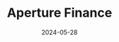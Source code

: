 ---  
layout: startup_page  
title: "Aperture Finance"  
id: "aperture.finance"  
permalink: "/aperturefinanceaperture.finance05282024/"  
website: "https://aperture.finance/"  
funding_round: "Series A"  
funding_amount: "$12M"  
investors: "Skyland Ventures, Blockchain Founders Fund, Krypital Group, Alchemy, SNZ, Stratified Capital, Tide, Cipholio, ViaBTC, CatcherVC, Double Peak"  
about: "Aperture Finance is a decentralized finance (DeFi) platform using AI-powered intents to simplify complex DeFi operations. Users specify desired outcomes, streamlining interactions with DeFi protocols and enhancing accessibility. The platform leverages Uniswap V3 and operates on 9 EVM-compatible chains, processing over $2.7 billion in transaction volume."  
markets: "DeFi, AI, Fintech, Blockchain, Cryptocurrency, Financial Services"  
hq: "Sunnyvale, California, United States"  
founded_year: "2021"  
linkedin: "https://www.linkedin.com/company/aperture-finance"  
twitter: "https://twitter.com/ApertureFinance"  
instagram: ""  
facebook: ""  
crunchbase: "https://www.crunchbase.com/organization/aperture-finance"  
pitchbook: "https://pitchbook.com/profiles/company/489720-70"  

date_display: "28-May-2024"  
date: "2024-05-28"

# SEO Optimization  
meta_title: "Aperture Finance - Series A Funding ($12M)"  
meta_description: "Aperture Finance, Aperture Finance is a decentralized finance (DeFi) platform using AI-powered intents to simplify complex DeFi operations. Users specify desired outcom..."  
meta_keywords: "Aperture Finance, DeFi, AI, Fintech, Blockchain, Cryptocurrency, Financial Services, Series A funding"  
canonical_url: "https://startup.projectstartups.com/aperturefinanceaperture.finance05282024/"  
---